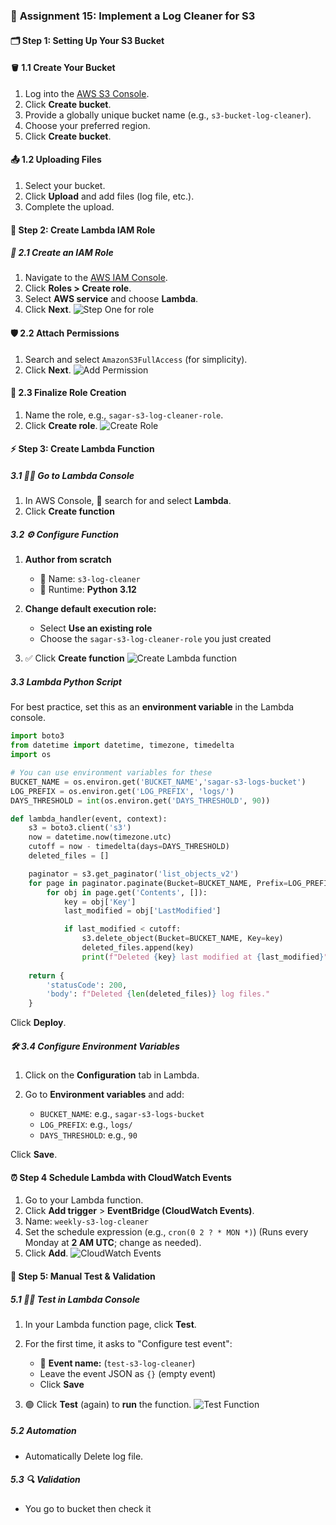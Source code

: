 ### 🚀 **Assignment 15: Implement a Log Cleaner for S3**

#### 🗂️ **Step 1: Setting Up Your S3 Bucket**

#### 🪣 **1.1 Create Your Bucket**

1. Log into the [AWS S3 Console](https://console.aws.amazon.com/s3/).
2. Click **Create bucket**.
3. Provide a globally unique bucket name (e.g., `s3-bucket-log-cleaner`).
4. Choose your preferred region.
5. Click **Create bucket**.

#### 📤 **1.2 Uploading Files**

1. Select your bucket.
2. Click **Upload** and add files (log file, etc.).
3. Complete the upload.

#### **🔐 Step 2: Create Lambda IAM Role**

##### 🔑 **2.1 Create an IAM Role**

1. Navigate to the [AWS IAM Console](https://console.aws.amazon.com/iam/).
2. Click **Roles > Create role**.
3. Select **AWS service** and choose **Lambda**.
4. Click **Next**.
![Step One for role](../assignment-1/images/role-1.png)
#### 🛡️ **2.2 Attach Permissions**

1. Search and select `AmazonS3FullAccess` (for simplicity).
2. Click **Next**.
![Add Permission](../assignment-9/images/iam-permission.png)
#### 📝 **2.3 Finalize Role Creation**

1. Name the role, e.g., `sagar-s3-log-cleaner-role`.
2. Click **Create role**.
![Create Role](images/create-role.png)

#### ⚡ **Step 3: Create Lambda Function**

##### 3.1 🏃‍♂️ Go to Lambda Console

1. In AWS Console, 🔎 search for and select **Lambda**.
2. Click **Create function**

##### 3.2 ⚙️ Configure Function

1. **Author from scratch**

   * 📝 Name: `s3-log-cleaner`
   * 🐍 Runtime: **Python 3.12**
2. **Change default execution role:**

   * Select **Use an existing role**
   * Choose the `sagar-s3-log-cleaner-role` you just created
3. ✅ Click **Create function**
![Create Lambda function](images/create-lambda-function.png)

##### 3.3 Lambda Python Script

For best practice, set this as an **environment variable** in the Lambda console.

```python
import boto3
from datetime import datetime, timezone, timedelta
import os

# You can use environment variables for these
BUCKET_NAME = os.environ.get('BUCKET_NAME','sagar-s3-logs-bucket')
LOG_PREFIX = os.environ.get('LOG_PREFIX', 'logs/') 
DAYS_THRESHOLD = int(os.environ.get('DAYS_THRESHOLD', 90))

def lambda_handler(event, context):
    s3 = boto3.client('s3')
    now = datetime.now(timezone.utc)
    cutoff = now - timedelta(days=DAYS_THRESHOLD)
    deleted_files = []

    paginator = s3.get_paginator('list_objects_v2')
    for page in paginator.paginate(Bucket=BUCKET_NAME, Prefix=LOG_PREFIX):
        for obj in page.get('Contents', []):
            key = obj['Key']
            last_modified = obj['LastModified']

            if last_modified < cutoff:
                s3.delete_object(Bucket=BUCKET_NAME, Key=key)
                deleted_files.append(key)
                print(f"Deleted {key} last modified at {last_modified}")
                
    return {
        'statusCode': 200,
        'body': f"Deleted {len(deleted_files)} log files."
    }
```

Click **Deploy**.

##### 🛠️ **3.4 Configure Environment Variables**

1. Click on the **Configuration** tab in Lambda.
2. Go to **Environment variables** and add:

   * `BUCKET_NAME`: e.g., `sagar-s3-logs-bucket`
   * `LOG_PREFIX`: e.g., `logs/`
   * `DAYS_THRESHOLD`: e.g., `90`

Click **Save**.

#### **⏰ Step 4 Schedule Lambda with CloudWatch Events**

1. Go to your Lambda function.
2. Click **Add trigger** > **EventBridge (CloudWatch Events)**.
3. Name: `weekly-s3-log-cleaner`
4. Set the schedule expression (e.g., `cron(0 2 ? * MON *)`) (Runs every Monday at **2 AM UTC**; change as needed).
5. Click **Add**.
![CloudWatch Events](images/cloudWatch-events.png)

#### **🧪 Step 5: Manual Test & Validation**
##### 5.1 🧑‍🔬 Test in Lambda Console

1. In your Lambda function page, click **Test**.
2. For the first time, it asks to "Configure test event":

   * 📝 **Event name:** (`test-s3-log-cleaner`)
   - Leave the event JSON as `{}` (empty event)
   * Click **Save**
3. 🟢 Click **Test** (again) to **run** the function.
![Test Function](images/test-function.png)

##### 5.2 Automation
- Automatically Delete log file.

##### 5.3 🔍 Validation
- You go to bucket then check it